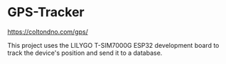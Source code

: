 # GPS-Tracker 

https://coltondno.com/gps/

This project uses the LILYGO T-SIM7000G ESP32 development board to track the device's position and send it to a database.
